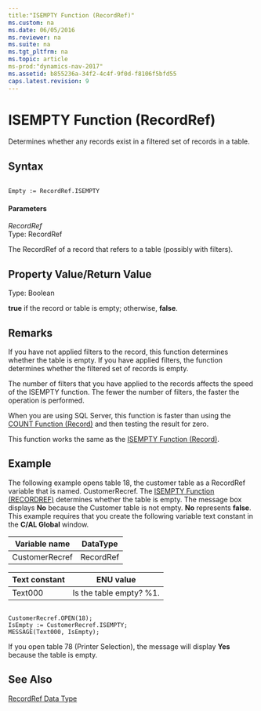 ```yaml
---
title:"ISEMPTY Function (RecordRef)"
ms.custom: na
ms.date: 06/05/2016
ms.reviewer: na
ms.suite: na
ms.tgt_pltfrm: na
ms.topic: article
ms-prod:"dynamics-nav-2017"
ms.assetid: b855236a-34f2-4c4f-9f0d-f8106f5bfd55
caps.latest.revision: 9
---
```

# ISEMPTY Function (RecordRef)
Determines whether any records exist in a filtered set of records in a table.  
  
## Syntax  
  
```  
  
Empty := RecordRef.ISEMPTY  
```  
  
#### Parameters  
 *RecordRef*  
 Type: RecordRef  
  
 The RecordRef of a record that refers to a table \(possibly with filters\).  
  
## Property Value\/Return Value  
 Type: Boolean  
  
 **true** if the record or table is empty; otherwise, **false**.  
  
## Remarks  
 If you have not applied filters to the record, this function determines whether the table is empty. If you have applied filters, the function determines whether the filtered set of records is empty.  
  
 The number of filters that you have applied to the records affects the speed of the ISEMPTY function. The fewer the number of filters, the faster the operation is performed.  
  
 When you are using SQL Server, this function is faster than using the [COUNT Function \(Record\)](COUNT-Function--Record-.md) and then testing the result for zero.  
  
 This function works the same as the [ISEMPTY Function \(Record\)](ISEMPTY-Function--Record-.md).  
  
## Example  
 The following example opens table 18, the customer table as a RecordRef variable that is named. CustomerRecref. The [ISEMPTY Function \(RECORDREF\)](ISEMPTY-Function--RecordRef-.md) determines whether the table is empty. The message box displays **No** because the Customer table is not empty. **No** represents **false**. This example requires that you create the following variable text constant in the **C\/AL Global** window.  
  
|Variable name|DataType|  
|-------------------|--------------|  
|CustomerRecref|RecordRef|  
  
|Text constant|ENU value|  
|-------------------|---------------|  
|Text000|Is the table empty? %1.|  
  
```  
  
CustomerRecref.OPEN(18);  
IsEmpty := CustomerRecref.ISEMPTY;  
MESSAGE(Text000, IsEmpty);  
```  
  
 If you open table 78 \(Printer Selection\), the message will display **Yes** because the table is empty.  
  
## See Also  
 [RecordRef Data Type](RecordRef-Data-Type.md)